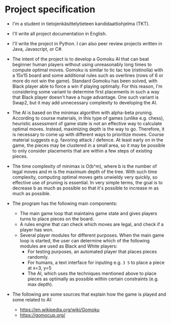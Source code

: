 # Project specification

* I'm a student in tietojenkäsittelytieteen kandidaattiohjelma (TKT).
* I'll write all project documentation in English.
* I'll write the project in Python. I can also peer review projects written in Java, Javascript, or C#.
* The intent of the project is to develop a Gomoku AI that can beat beginner human players without using unreasonably long times to compute optimal moves. Gomoku is similar to tic tac toe (ristinolla) with a 15x15 board and some additional rules such as overlines (rows of 6 or more do not win the game). Standard Gomoku has been solved, with Black player able to force a win if playing optimally. For this reason, I'm considering some variant to determine first placements in such a way that Black player doesn't have a huge advantage. One such variant is Swap2, but it may add unnecessary complexity to developing the AI.
* The AI is based on the minimax algorithm with alpha-beta pruning. According to course materials, in this type of games (unlike e.g. chess), heuristic assessment of game state is not an effective way to calculate optimal moves. Instead, maximizing depth is the way to go. Therefore, it is necessary to come up with different ways to prioritize moves. Course material suggests e.g. favoring attack / defence. At least early on in the game, the pieces may be clustered in a small area, so it may be possible to only consider placements that are within a few steps of existing pieces.
* The time complexity of minimax is O(b^m), where b is the number of legal moves and m is the maximum depth of the tree. With such time complexity, computing optimal moves gets unwieldy very quickly, so effective use of pruning is essential. In very simple terms, the goal is to decrease b as much as possible so that it's possible to increase m as much as possible.
* The program has the following main components:
  - The main game loop that maintains game state and gives players turns to place pieces on the board.
  - A rules engine that can check which moves are legal, and check if a player has won.
  - Several player modules for different purposes. When the main game loop is started, the user can determine which of the following modules are used as Black and White players:
    - For testing purposes, an automated player that places pieces randomly.
    - For humans, a text interface for inputing e.g. `3 5` to place a piece at x=3, y=5
    - The AI, which uses the techniques mentioned above to place pieces as optimally as possible within certain constraints (e.g. max depth).

* The following are some sources that explain how the game is played and some related to AI:
  - https://en.wikipedia.org/wiki/Gomoku
  - https://gomocup.org/
